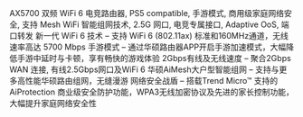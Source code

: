 AX5700 双频 WiFi 6 电竞路由器, PS5 compatible, 手游模式, 商用级家庭网络安全, 支持 Mesh WiFi 智能组网技术, 2.5G 网口, 电竞专属接口, Adaptive OoS, 端口转发
新一代 WiFi 6 技术 – 支持 WiFi 6 (802.11ax) 标准和160MHz通道，无线速率高达 5700 Mbps
手游模式 – 通过华硕路由器APP开启手游加速模式，大幅降低手游中延时与卡顿，享有畅快的游戏体验
2Gbps有线及无线速度 – 聚合2Gbps WAN 连接, 有线2.5Gbps网口及WiFi 6
华硕AiMesh大户型智能组网 – 支持与更多高性能华硕路由组网，无缝漫游
网络安全战盾 – 搭载Trend Micro™ 支持的 AiProtection 商业级安全防护功能，WPA3无线加密协议及先进的家长控制功能，大幅提升家庭网络安全性
